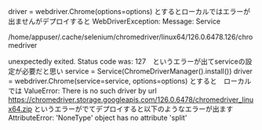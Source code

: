 driver = webdriver.Chrome(options=options)
とするとローカルではエラーが出ませんがデプロイすると
WebDriverException: Message: Service 

/home/appuser/.cache/selenium/chromedriver/linux64/126.0.6478.126/chromedriver 

unexpectedly exited. Status code was: 127　というエラーが出てserviceの設定が必要だと思い
    service = Service(ChromeDriverManager().install())
    driver = webdriver.Chrome(service=service, options=options)
とすると　ローカルでは
ValueError: There is no such driver by url https://chromedriver.storage.googleapis.com/126.0.6478/chromedriver_linux64.zip
というエラーがでてデプロイすると以下のようなエラーが出ます
AttributeError: 'NoneType' object has no attribute 'split'